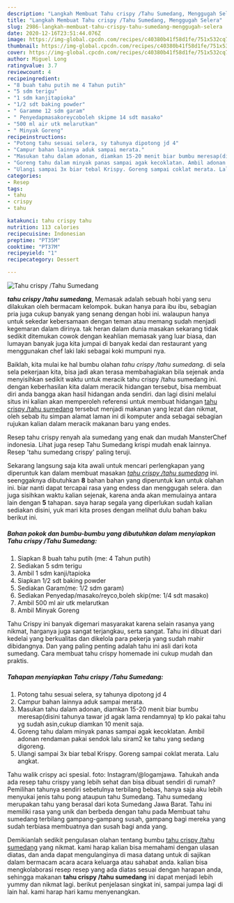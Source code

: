 ```yaml
---
description: "Langkah Membuat Tahu crispy /Tahu Sumedang, Menggugah Selera"
title: "Langkah Membuat Tahu crispy /Tahu Sumedang, Menggugah Selera"
slug: 2986-langkah-membuat-tahu-crispy-tahu-sumedang-menggugah-selera
date: 2020-12-16T23:51:44.076Z
image: https://img-global.cpcdn.com/recipes/c40380b41f58d1fe/751x532cq70/tahu-crispy-tahu-sumedang-foto-resep-utama.jpg
thumbnail: https://img-global.cpcdn.com/recipes/c40380b41f58d1fe/751x532cq70/tahu-crispy-tahu-sumedang-foto-resep-utama.jpg
cover: https://img-global.cpcdn.com/recipes/c40380b41f58d1fe/751x532cq70/tahu-crispy-tahu-sumedang-foto-resep-utama.jpg
author: Miguel Long
ratingvalue: 3.7
reviewcount: 4
recipeingredient:
- "8 buah tahu putih me 4 Tahun putih"
- "5 sdm terigu"
- "1 sdm kanjitapioka"
- "1/2 sdt baking powder"
- " Garamme 12 sdm garam"
- " Penyedapmasakoreycoboleh skipme 14 sdt masako"
- "500 ml air utk melarutkan"
- " Minyak Goreng"
recipeinstructions:
- "Potong tahu sesuai selera, sy tahunya dipotong jd 4"
- "Campur bahan lainnya aduk sampai merata."
- "Masukan tahu dalam adonan, diamkan 15-20 menit biar bumbu meresap(disini tahunya tawar jd agak lama rendamnya) tp klo pakai tahu yg sudah asin,cukup diamkan 10 menit saja."
- "Goreng tahu dalam minyak panas sampai agak kecoklatan. Ambil adonan rendaman pakai sendok lalu siram2 ke tahu yang sedang digoreng."
- "Ulangi sampai 3x biar tebal Krispy. Goreng sampai coklat merata. Lalu angkat."
categories:
- Resep
tags:
- tahu
- crispy
- tahu

katakunci: tahu crispy tahu 
nutrition: 113 calories
recipecuisine: Indonesian
preptime: "PT35M"
cooktime: "PT37M"
recipeyield: "1"
recipecategory: Dessert

---
```



![Tahu crispy /Tahu Sumedang](https://img-global.cpcdn.com/recipes/c40380b41f58d1fe/751x532cq70/tahu-crispy-tahu-sumedang-foto-resep-utama.jpg)

<b><i>tahu crispy /tahu sumedang</i></b>, Memasak adalah sebuah hobi yang seru dilakukan oleh bermacam kelompok. bukan hanya para ibu ibu, sebagian pria juga cukup banyak yang senang dengan hobi ini. walaupun hanya untuk sekedar kebersamaan dengan teman atau memang sudah menjadi kegemaran dalam dirinya. tak heran dalam dunia masakan sekarang tidak sedikit ditemukan cowok dengan keahlian memasak yang luar biasa, dan lumayan banyak juga kita jumpai di banyak kedai dan restaurant yang menggunakan chef laki laki sebagai koki mumpuni nya.

Baiklah, kita mulai ke hal bumbu olahan <i>tahu crispy /tahu sumedang</i>. di sela sela pekerjaan kita, bisa jadi akan terasa membahagiakan bila sejenak anda menyisihkan sedikit waktu untuk meracik tahu crispy /tahu sumedang ini. dengan keberhasilan kita dalam meracik hidangan tersebut, bisa membuat diri anda bangga akan hasil hidangan anda sendiri. dan lagi disini melalui situs ini kalian akan memperoleh referensi untuk membuat hidangan <u>tahu crispy /tahu sumedang</u> tersebut menjadi makanan yang lezat dan nikmat, oleh sebab itu simpan alamat laman ini di komputer anda sebagai sebagian rujukan kalian dalam meracik makanan baru yang endes.

Resep tahu crispy renyah ala sumedang yang enak dan mudah MansterChef indonesia. Lihat juga resep Tahu Sumedang krispi mudah enak lainnya. Resep &#39;tahu sumedang crispy&#39; paling teruji.


Sekarang langsung saja kita awali untuk mencari perlengkapan yang diperuntuk kan dalam membuat masakan <u><i>tahu crispy /tahu sumedang</i></u> ini. seenggaknya dibutuhkan <b>8</b> bahan bahan yang diperuntuk kan untuk olahan ini. biar nanti dapat tercapai rasa yang endess dan menggugah selera. dan juga sisihkan waktu kalian sejenak, karena anda akan memulainya antara lain dengan <b>5</b> tahapan. saya harap segala yang diperlukan sudah kalian sediakan disini, yuk mari kita proses dengan melihat dulu bahan baku berikut ini.

<!--inarticleads1-->

##### Bahan pokok dan bumbu-bumbu yang dibutuhkan dalam menyiapkan Tahu crispy /Tahu Sumedang:

1. Siapkan 8 buah tahu putih (me: 4 Tahun putih)
1. Sediakan 5 sdm terigu
1. Ambil 1 sdm kanji/tapioka
1. Siapkan 1/2 sdt baking powder
1. Sediakan  Garam(me: 1/2 sdm garam)
1. Sediakan  Penyedap/masako/reyco,boleh skip(me: 1/4 sdt masako)
1. Ambil 500 ml air utk melarutkan
1. Ambil  Minyak Goreng


Tahu Crispy ini banyak digemari masyarakat karena selain rasanya yang nikmat, harganya juga sangat terjangkau, serta sangat. Tahu ini dibuat dari kedelai yang berkualitas dan dikelola para pekerja yang sudah mahir dibidangnya. Dan yang paling penting adalah tahu ini asli dari kota sumedang. Cara membuat tahu crispy homemade ini cukup mudah dan praktis. 

<!--inarticleads2-->

##### Tahapan menyiapkan Tahu crispy /Tahu Sumedang:

1. Potong tahu sesuai selera, sy tahunya dipotong jd 4
1. Campur bahan lainnya aduk sampai merata.
1. Masukan tahu dalam adonan, diamkan 15-20 menit biar bumbu meresap(disini tahunya tawar jd agak lama rendamnya) tp klo pakai tahu yg sudah asin,cukup diamkan 10 menit saja.
1. Goreng tahu dalam minyak panas sampai agak kecoklatan. Ambil adonan rendaman pakai sendok lalu siram2 ke tahu yang sedang digoreng.
1. Ulangi sampai 3x biar tebal Krispy. Goreng sampai coklat merata. Lalu angkat.


Tahu walik crispy aci spesial. foto: Instagram/@logamjawa. Tahukah anda ada resep tahu crispy yang lebih sehat dan bisa dibuat sendiri di rumah? Pemilihan tahunya sendiri sebetulnya terbilang bebas, hanya saja aku lebih menyukai jenis tahu pong ataupun tahu Sumedang. Tahu sumedang merupakan tahu yang berasal dari kota Sumedang Jawa Barat. Tahu ini memiliki rasa yang unik dan berbeda dengan tahu pada Membuat tahu sumedang terbilang gampang-gampang susah, gampang bagi mereka yang sudah terbiasa membuatnya dan susah bagi anda yang. 

Demikianlah sedikit pengulasan olahan tentang bumbu <u>tahu crispy /tahu sumedang</u> yang nikmat. kami harap kalian bisa memahami dengan ulasan diatas, dan anda dapat mengulanginya di masa datang untuk di sajikan dalam bermacam acara acara keluarga atau sahabat anda. kalian bisa mengkolaborasi resep resep yang ada diatas sesuai dengan harapan anda, sehingga makanan <b>tahu crispy /tahu sumedang</b> ini dapat menjadi lebih yummy dan nikmat lagi. berikut penjelasan singkat ini, sampai jumpa lagi di lain hal. kami harap hari kamu menyenangkan.

